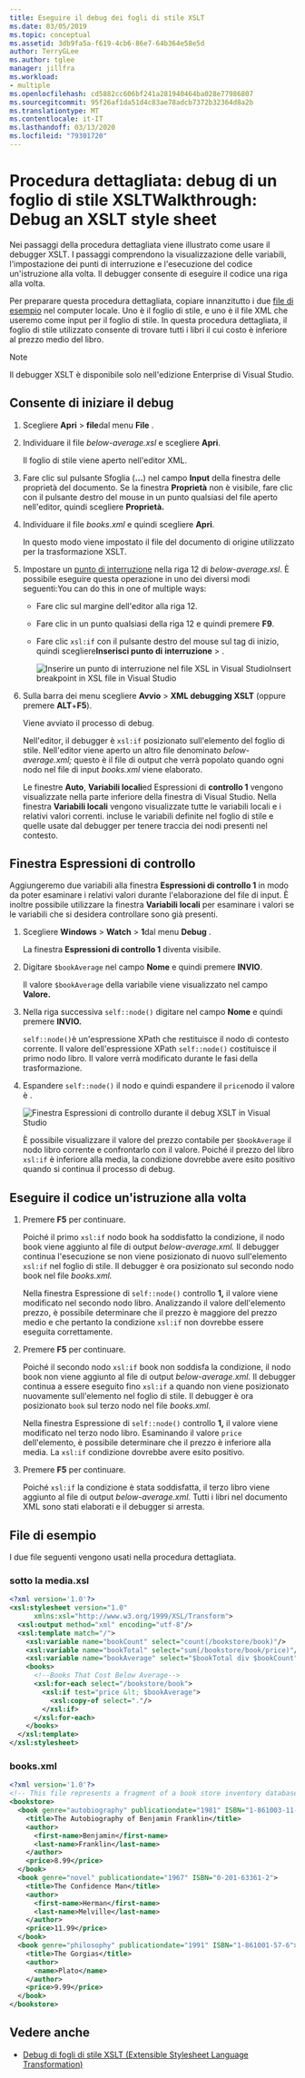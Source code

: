 ```yaml
---
title: Eseguire il debug dei fogli di stile XSLT
ms.date: 03/05/2019
ms.topic: conceptual
ms.assetid: 3db9fa5a-f619-4cb6-86e7-64b364e58e5d
author: TerryGLee
ms.author: tglee
manager: jillfra
ms.workload:
- multiple
ms.openlocfilehash: cd5882cc606bf241a281940464ba028e77986807
ms.sourcegitcommit: 95f26af1da51d4c83ae78adcb7372b32364d8a2b
ms.translationtype: MT
ms.contentlocale: it-IT
ms.lasthandoff: 03/13/2020
ms.locfileid: "79301720"
---
```

# <a name="walkthrough-debug-an-xslt-style-sheet"></a>Procedura dettagliata: debug di un foglio di stile XSLTWalkthrough: Debug an XSLT style sheet

Nei passaggi della procedura dettagliata viene illustrato come usare il debugger XSLT. I passaggi comprendono la visualizzazione delle variabili, l'impostazione dei punti di interruzione e l'esecuzione del codice un'istruzione alla volta. Il debugger consente di eseguire il codice una riga alla volta.

Per preparare questa procedura dettagliata, copiare innanzitutto i due [file di esempio](#sample-files) nel computer locale. Uno è il foglio di stile, e uno è il file XML che useremo come input per il foglio di stile. In questa procedura dettagliata, il foglio di stile utilizzato consente di trovare tutti i libri il cui costo è inferiore al prezzo medio del libro.

> [!NOTE]
> Il debugger XSLT è disponibile solo nell'edizione Enterprise di Visual Studio.

## <a name="start-debugging"></a>Consente di iniziare il debug

1. Scegliere **Apri** > **file**dal menu **File** .

2. Individuare il file *below-average.xsl* e scegliere **Apri**.

   Il foglio di stile viene aperto nell'editor XML.

3. Fare clic sul pulsante Sfoglia (**...**) nel campo **Input** della finestra delle proprietà del documento. Se la finestra **Proprietà** non è visibile, fare clic con il pulsante destro del mouse in un punto qualsiasi del file aperto nell'editor, quindi scegliere **Proprietà.**

4. Individuare il file *books.xml* e quindi scegliere **Apri**.

   In questo modo viene impostato il file del documento di origine utilizzato per la trasformazione XSLT.

5. Impostare un [punto di interruzione](../debugger/using-breakpoints.md) nella riga 12 di *below-average.xsl*. È possibile eseguire questa operazione in uno dei diversi modi seguenti:You can do this in one of multiple ways:

   - Fare clic sul margine dell'editor alla riga 12.

   - Fare clic in un punto qualsiasi della riga 12 e quindi premere **F9**.

   - Fare clic `xsl:if` con il pulsante destro del mouse sul tag di inizio, quindi scegliere**Inserisci punto di** **interruzione** > .

      ![Inserire un punto di interruzione nel file XSL in Visual StudioInsert breakpoint in XSL file in Visual Studio](media/insert-breakpoint.PNG)

6. Sulla barra dei menu scegliere **Avvio** > **XML debugging XSLT** (oppure premere **ALT**+**F5**).

   Viene avviato il processo di debug.

   Nell'editor, il debugger è `xsl:if` posizionato sull'elemento del foglio di stile. Nell'editor viene aperto un altro file denominato *below-average.xml;* questo è il file di output che verrà popolato quando ogni nodo nel file di input *books.xml* viene elaborato.

   Le finestre **Auto**, **Variabili locali**ed Espressioni di **controllo 1** vengono visualizzate nella parte inferiore della finestra di Visual Studio. Nella finestra **Variabili locali** vengono visualizzate tutte le variabili locali e i relativi valori correnti. incluse le variabili definite nel foglio di stile e quelle usate dal debugger per tenere traccia dei nodi presenti nel contesto.

## <a name="watch-window"></a>Finestra Espressioni di controllo

Aggiungeremo due variabili alla finestra **Espressioni di controllo 1** in modo da poter esaminare i relativi valori durante l'elaborazione del file di input. È inoltre possibile utilizzare la finestra **Variabili locali** per esaminare i valori se le variabili che si desidera controllare sono già presenti.

1. Scegliere **Windows** > **Watch** > **1**dal menu **Debug** .

   La finestra **Espressioni di controllo 1** diventa visibile.

2. Digitare `$bookAverage` nel campo **Nome** e quindi premere **INVIO**.

   Il valore `$bookAverage` della variabile viene visualizzato nel campo **Valore.**

3. Nella riga successiva `self::node()` digitare nel campo **Nome** e quindi premere **INVIO.**

   `self::node()`è un'espressione XPath che restituisce il nodo di contesto corrente. Il valore dell'espressione XPath `self::node()` costituisce il primo nodo libro.  Il valore verrà modificato durante le fasi della trasformazione.

4. Espandere `self::node()` il nodo e quindi espandere il `price`nodo il valore è .

   ![Finestra Espressioni di controllo durante il debug XSLT in Visual Studio](media/xslt-debugging-watch-window.png)

   È possibile visualizzare il valore del prezzo contabile per `$bookAverage` il nodo libro corrente e confrontarlo con il valore. Poiché il prezzo del libro `xsl:if` è inferiore alla media, la condizione dovrebbe avere esito positivo quando si continua il processo di debug.

## <a name="step-through-the-code"></a>Eseguire il codice un'istruzione alla volta

1. Premere **F5** per continuare.

   Poiché il primo `xsl:if` nodo book ha soddisfatto la condizione, il nodo book viene aggiunto al file di output *below-average.xml.* Il debugger continua l'esecuzione se non viene posizionato di nuovo sull'elemento `xsl:if` nel foglio di stile. Il debugger è ora posizionato sul secondo nodo book nel file *books.xml.*

   Nella finestra Espressione di `self::node()` controllo **1,** il valore viene modificato nel secondo nodo libro. Analizzando il valore dell'elemento prezzo, è possibile determinare che il prezzo è maggiore del prezzo medio e che pertanto la condizione `xsl:if` non dovrebbe essere eseguita correttamente.

2. Premere **F5** per continuare.

   Poiché il secondo nodo `xsl:if` book non soddisfa la condizione, il nodo book non viene aggiunto al file di output *below-average.xml.* Il debugger continua a essere eseguito fino `xsl:if` a quando non viene posizionato nuovamente sull'elemento nel foglio di stile. Il debugger è ora posizionato `book` sul terzo nodo nel file *books.xml.*

   Nella finestra Espressione di `self::node()` controllo **1,** il valore viene modificato nel terzo nodo libro. Esaminando il valore `price` dell'elemento, è possibile determinare che il prezzo è inferiore alla media. La `xsl:if` condizione dovrebbe avere esito positivo.

3. Premere **F5** per continuare.

   Poiché `xsl:if` la condizione è stata soddisfatta, il terzo libro viene aggiunto al file di output *below-average.xml.* Tutti i libri nel documento XML sono stati elaborati e il debugger si arresta.

## <a name="sample-files"></a>File di esempio

I due file seguenti vengono usati nella procedura dettagliata.

### <a name="below-averagexsl"></a>sotto la media.xsl

```xml
<?xml version='1.0'?>
<xsl:stylesheet version="1.0"
      xmlns:xsl="http://www.w3.org/1999/XSL/Transform">
  <xsl:output method="xml" encoding="utf-8"/>
  <xsl:template match="/">
    <xsl:variable name="bookCount" select="count(/bookstore/book)"/>
    <xsl:variable name="bookTotal" select="sum(/bookstore/book/price)"/>
    <xsl:variable name="bookAverage" select="$bookTotal div $bookCount"/>
    <books>
      <!--Books That Cost Below Average-->
      <xsl:for-each select="/bookstore/book">
        <xsl:if test="price &lt; $bookAverage">
          <xsl:copy-of select="."/>
        </xsl:if>
      </xsl:for-each>
    </books>
  </xsl:template>
</xsl:stylesheet>
```

### <a name="booksxml"></a>books.xml

```xml
<?xml version='1.0'?>
<!-- This file represents a fragment of a book store inventory database -->
<bookstore>
  <book genre="autobiography" publicationdate="1981" ISBN="1-861003-11-0">
    <title>The Autobiography of Benjamin Franklin</title>
    <author>
      <first-name>Benjamin</first-name>
      <last-name>Franklin</last-name>
    </author>
    <price>8.99</price>
  </book>
  <book genre="novel" publicationdate="1967" ISBN="0-201-63361-2">
    <title>The Confidence Man</title>
    <author>
      <first-name>Herman</first-name>
      <last-name>Melville</last-name>
    </author>
    <price>11.99</price>
  </book>
  <book genre="philosophy" publicationdate="1991" ISBN="1-861001-57-6">
    <title>The Gorgias</title>
    <author>
      <name>Plato</name>
    </author>
    <price>9.99</price>
  </book>
</bookstore>
```

## <a name="see-also"></a>Vedere anche

- [Debug di fogli di stile XSLT (Extensible Stylesheet Language Transformation)](../xml-tools/debugging-xslt.md)
